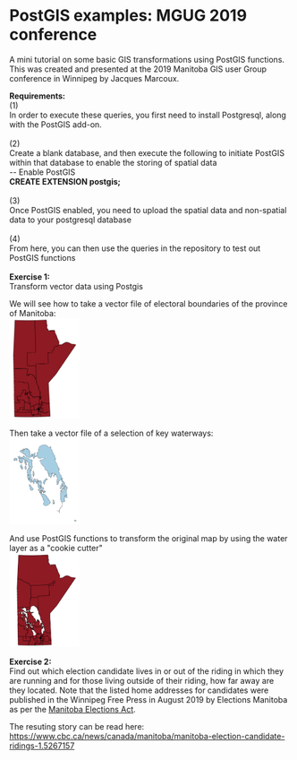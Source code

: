 # PostGIS examples: MGUG 2019 conference
A mini tutorial on some basic GIS transformations using PostGIS functions.
This was created and presented at the 2019 Manitoba GIS user Group conference in Winnipeg by Jacques Marcoux.

<b>Requirements:</b><br>
(1)<br>
In order to execute these queries, you first need to install Postgresql, along with the PostGIS add-on.<br>
<br>
(2)<br>
Create a blank database, and then execute the following to initiate PostGIS within that database to enable the storing of spatial data<br>
-- Enable PostGIS<br>
<b>CREATE EXTENSION postgis;</b><br>
<br>
(3)<br>
Once PostGIS enabled, you need to upload the spatial data and non-spatial data to your postgresql database<br>
<br>
(4)<br>
From here, you can then use the queries in the repository to test out PostGIS functions<br>
<br>
<b>Exercise 1:</b><br>
Transform vector data using Postgis

We will see how to take a vector file of electoral boundaries of the province of Manitoba:<br>
<img src="./images/prov.PNG" width="125"><br>

Then take a vector file of a selection of key waterways:<br>
<img src="./images/water.PNG" width="125"><br>

And use PostGIS functions to transform the original map by using the water layer as a "cookie cutter"<br>
<img src="./images/prov2.PNG" width="125"><br>

<b>Exercise 2:</b><br>
Find out which election candidate lives in or out of the riding in which they are running and for those living outside of their riding, how far away are they located.
Note that the listed home addresses for candidates were published in the Winnipeg Free Press in August 2019 by Elections Manitoba as per the <a href="https://web2.gov.mb.ca/laws/statutes/ccsm/e030e.php">Manitoba Elections Act</a>.

The resuting story can be read here:
https://www.cbc.ca/news/canada/manitoba/manitoba-election-candidate-ridings-1.5267157
